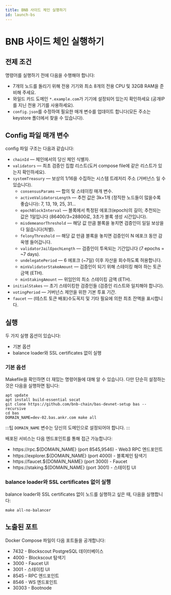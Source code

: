 ```yaml
---
title: BNB 사이드 체인 실행하기
id: launch-bs
---
```


# BNB 사이드 체인 실행하기

## 전제 조건

명령어를 실행하기 전에 다음을 수행해야 합니다:
* 7개의 노드를 돌리기 위해 전용 기기와 최소 8개의 전용 CPU 및 32GB RAM을 준비해 주세요.
* 와일드 카드 도메인 `*.example.com`가 기기에 설정되어 있는지 확인하세요 (공개IP를 지닌 전용 기기를 사용하세요).
* `config.json`를 수정하여 필요한 매개 변수를 업데이트 합니다(모든 주소는 keystore 폴더에서 찾을 수 있습니다).

## Config 파일 매개 변수

config 파일 구조는 다음과 같습니다:

* `chainId` — 체인에서의 당신 체인 식별자.
* `validators` — 최초 검증인 집합 리스트(도커 compose file에 같은 리스트가 있는지 확인하세요).
* `systemTreasury` — 보상의 1/16을 수집하는 시스템 트레저리 주소 (거버넌스 일 수 있습니다).
   * `consensusParams` — 합의 및 스테이킹 매개 변수.
   * `activeValidatorsLength` — 추천 값은 3k+1개 (정직한 노드들이 많을수록 좋습니다): 7, 13, 19, 25, 31...
   * `epochBlockInterval` — 블록에서 특정된 에포크(epoch)의 길이; 추천되는 값은 1일입니다 (86400/3=28800로, 3초가 블록 생성 시간입니다).
   * `misdemeanorThreshold` — 해당 값 만큼 블록을 놓치면 검증인이 일일 보상을 다 잃습니다(처벌).
   * `felonyThreshold` — 해당 값 만큼 블록을 놓치면 검증인이 N 에포크 동안 감옥엥 들어갑니다.
   * `validatorJailEpochLength` — 검증인이 투옥되는 기간입니다 (7 epochs = ~7 days).
   * `undelegatePeriod` — 6 에포크 (~7일) 이후 자산을 회수하도록 허용합니다.
   * `minValidatorStakeAmount` — 검증인이 되기 위해 스테이킹 해야 하는 토큰 금액 (ETH).
   * `minStakingAmount` — 위임인의 최소 스테이킹 금액 (ETH).
* `initialStakes` — 초기 스테이킹한 검증인들 (검증인 리스트와 일치해야 합니다).
* `votingPeriod` — 거버넌스 제안을 위한 기본 투표 기간.
* `faucet` — (테스트 토큰 배포)수도꼭지 및 기타 필요에 의한 최초 잔액을 표시합니다.

## 실행

두 가지 실행 옵션이 있습니다:

* 기본 옵션
* balance loader와 SSL certificates 없이 실행

### 기본 옵션

Makefile을 확인하면 더 재밌는 명령어들에 대해 알 수 있습니다. 다만 단순히 설정하는 것은 다음을 실행하면 됩니다:
```
apt update
apt install build-essential socat
git clone https://github.com/bnb-chain/bas-devnet-setup bas --recursive
cd bas
DOMAIN_NAME=dev-02.bas.ankr.com make all
```

:::팁
`DOMAIN_NAME` 변수는 당신의 도메인으로 설정되어야 합니다.
:::

배포된 서비스는 다음 엔드포인트를 통해 접근 가능합니다:
* https://rpc.${DOMAIN_NAME} (port 8545,9546) - Web3 RPC 엔드포인트
* https://explorer.${DOMAIN_NAME} (port 4000) - 블록체인 탐색기
* https://faucet.${DOMAIN_NAME} (port 3000) - Faucet
* https://staking.${DOMAIN_NAME} (port 3001) - 스테이킹 UI

### balance loader와 SSL certificates 없이 실행

balance loader와 SSL certificates 없이 노드를 실행하고 싶은 때, 다음을 실행합니다:
```
make all-no-balancer
```

## 노출된 포트

Docker Compose 파일이 다음 포트들을 공개합니다:
* 7432 - Blockscout PostgreSQL 데이터베이스
* 4000 - Blockscout 탐색기
* 3000 - Faucet UI
* 3001 - 스테이킹 UI
* 8545 - RPC 엔드포인트
* 8546 - WS 엔드포인트
* 30303 - Bootnode
